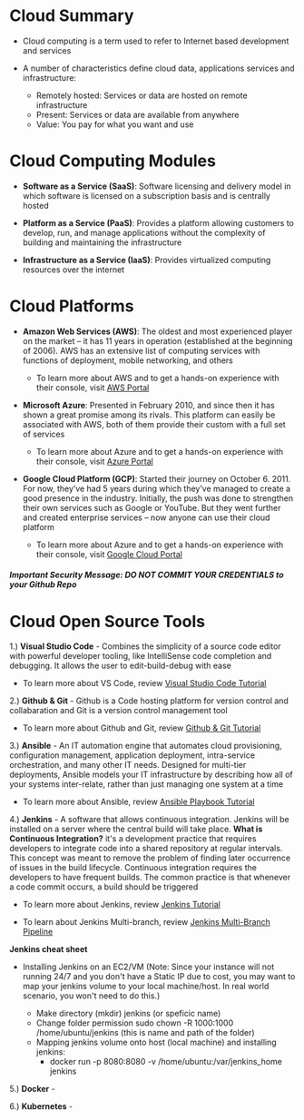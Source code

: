 # Cloud Summary

- Cloud computing is a term used to refer to Internet based development and services

- A number of characteristics define cloud data, applications services and infrastructure:
    - Remotely hosted: Services or data are hosted on remote infrastructure
    - Present: Services or data are available from anywhere
    - Value: You pay for what you want and use

# Cloud Computing Modules

- **Software as a Service (SaaS)**: Software licensing and delivery model in which software is licensed on a subscription basis and is centrally hosted 

- **Platform as a Service (PaaS)**: Provides a platform allowing customers to develop, run, and manage applications without the complexity of building and maintaining the infrastructure

- **Infrastructure as a Service (IaaS)**: Provides virtualized computing resources over the internet

# Cloud Platforms

- **Amazon Web Services (AWS)**: The oldest and most experienced player on the market – it has 11 years in operation (established at the beginning of 2006). AWS has an extensive list of computing services with functions of deployment, mobile networking, and others

    - To learn more about AWS and to get a hands-on experience with their console, visit [AWS Portal](https://portal.aws.amazon.com/)

- **Microsoft Azure**: Presented in February 2010, and since then it has shown a great promise among its rivals. This platform can easily be associated with AWS, both of them provide their custom with a full set of services

    - To learn more about Azure and to get a hands-on experience with their console, visit [Azure Portal](https://portal.azure.com/)

- **Google Cloud Platform (GCP)**: Started their journey on October 6. 2011. For now, they’ve had 5 years during which they’ve managed to create a good presence in the industry. Initially, the push was done to strengthen their own services such as Google or YouTube. But they went further and created enterprise services – now anyone can use their cloud platform

    - To learn more about Azure and to get a hands-on experience with their console, visit [Google Cloud Portal](https://cloud.google.com/cloud-console/)

###### **Important Security Message: DO NOT COMMIT YOUR CREDENTIALS to your Github Repo**

# Cloud Open Source Tools

1.) **Visual Studio Code** - Combines the simplicity of a source code editor with powerful developer tooling, like IntelliSense code completion and debugging.  It allows the user to edit-build-debug with ease 
     
- To learn more about VS Code, review [Visual Studio Code Tutorial](https://www.youtube.com/watch?v=fnPhJHN0jTE/)

2.) **Github & Git** - Github is a Code hosting platform for version control and collabaration and Git is a version control management tool
 
- To learn more about Github and Git, review [Github & Git Tutorial](https://www.youtube.com/watch?v=xuB1Id2Wxak)

3.) **Ansible** - An IT automation engine that automates cloud provisioning, configuration management, application deployment, intra-service orchestration, and many other IT needs.  Designed for multi-tier deployments, Ansible models your IT infrastructure by describing how all of your systems inter-relate, rather than just managing one system at a time

- To learn more about Ansible, review [Ansible Playbook Tutorial](https://www.youtube.com/watch?v=dCQpaTTTv98) 

4.) **Jenkins** - A software that allows continuous integration. Jenkins will be installed on a server where the central build will take place.  **What is Continuous Integration?** it's a development practice that requires developers to integrate code into a shared repository at regular intervals. This concept was meant to remove the problem of finding later occurrence of issues in the build lifecycle. Continuous integration requires the developers to have frequent builds. The common practice is that whenever a code commit occurs, a build should be triggered

- To learn more about Jenkins, review [Jenkins Tutorial](https://www.youtube.com/watch?v=Lxd6JMMxuwo&t=121s)

- To learn about Jenkins Multi-branch, review [Jenkins Multi-Branch Pipeline](https://www.youtube.com/watch?v=uVXO95syoEg)

**Jenkins cheat sheet**
- Installing Jenkins on an EC2/VM (Note: Since your instance will not running 24/7 and you don't have a Static IP due to cost, you may want to map your jenkins volume to your local machine/host.  In real world scenario, you won't need to do this.)
  
  - Make directory (mkdir) jenkins (or speficic name)
  - Change folder permission sudo chown -R 1000:1000 /home/ubuntu/jenkins (this is name and path of the folder)
  - Mapping jenkins volume onto host (local machine) and installing jenkins: 
    - docker run -p 8080:8080 -v /home/ubuntu:/var/jenkins_home jenkins

5.) **Docker** - 

6.) **Kubernetes** - 


